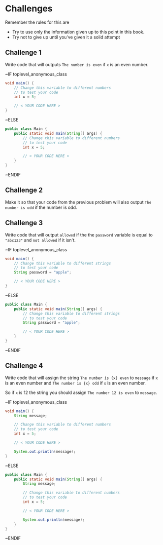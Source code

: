 # Challenges

Remember the rules for this are

- Try to use only the information given up to this point in this book.
- Try not to give up until you've given it a solid attempt

## Challenge 1

Write code that will outputs `The number is even` if `x` is an even number.

~IF toplevel_anonymous_class

```java
void main() {
    // Change this variable to different numbers
    // to test your code
    int x = 5;

    // < YOUR CODE HERE >
}
```

~ELSE

```java
public class Main {
    public static void main(String[] args) {
        // Change this variable to different numbers
        // to test your code
        int x = 5;

        // < YOUR CODE HERE >
    }
}
```

~ENDIF

## Challenge 2

Make it so that your code from the previous problem will also output `The number is odd`
if the number is odd.

## Challenge 3

Write code that will output `allowed` if the the `password` variable is equal to
`"abc123"` and `not allowed` if it isn't.

~IF toplevel_anonymous_class

```java
void main() {
    // Change this variable to different strings
    // to test your code
    String password = "apple";

    // < YOUR CODE HERE >
}
```

~ELSE

```java
public class Main {
    public static void main(String[] args) {
        // Change this variable to different strings
        // to test your code
        String password = "apple";

        // < YOUR CODE HERE >
    }
}
```

~ENDIF

## Challenge 4

Write code that will assign the string `The number is {x} even` to `message` if `x` is an even number
and `The number is {x} odd` if `x` is an even number.

So if `x` is 12 the string you should assign `The number 12 is even` to `message`.

~IF toplevel_anonymous_class

```java
void main() {
    String message;

    // Change this variable to different numbers
    // to test your code
    int x = 5;

    // < YOUR CODE HERE >

    System.out.println(message);
}
```

~ELSE

```java
public class Main {
    public static void main(String[] args) {
        String message;

        // Change this variable to different numbers
        // to test your code
        int x = 5;

        // < YOUR CODE HERE >

        System.out.println(message);
    }
}
```

~ENDIF
